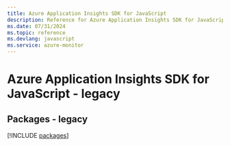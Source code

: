 ```yaml
---
title: Azure Application Insights SDK for JavaScript
description: Reference for Azure Application Insights SDK for JavaScript
ms.date: 07/31/2024
ms.topic: reference
ms.devlang: javascript
ms.service: azure-monitor
---
```

# Azure Application Insights SDK for JavaScript - legacy
## Packages - legacy
[!INCLUDE [packages](application-insights-index.md)]